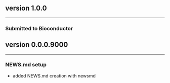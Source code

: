 ## version 1.0.0

---


### Submitted to Bioconductor



## version 0.0.0.9000

---

### NEWS.md setup

- added NEWS.md creation with newsmd


